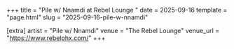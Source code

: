 +++
title = "Pile w/ Nnamdi at Rebel Lounge "
date = 2025-09-16
template = "page.html"
slug = "2025-09-16-pile-w-nnamdi"

[extra]
artist = "Pile w/ Nnamdi"
venue = "The Rebel Lounge"
venue_url = "https://www.rebelphx.com/"
+++
